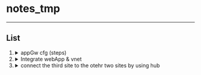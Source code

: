 # notes_tmp

---

## List
1. <details><summary>appGw cfg (steps)</summary>1. new frontEnd ip cfg<br/>2. ssl profile<br/>3. on-premise, upload a cert to appGw<br/>4. new listener & associate the listerner to the ssl profile</details>

2. <details><summary>Integrate webApp & vnet</summary>1. modify the address space of vnet<br/>2. deploy a vpn gw<br/>3. cfg a P2S vpn</details>

3. <details><summary>connect the third site to the otehr two sites by using hub</summary>1. in hub, new vpn site<br/>2. in hub, new connection th vpn site<br/>3. download the vnp cfg file from vWAN<br/>4. cfg vpn device</details>

